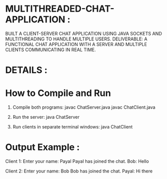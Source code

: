 # MULTITHREADED-CHAT-APPLICATION : 
BUILT A CLIENT-SERVER CHAT APPLICATION USING JAVA SOCKETS AND MULTITHREADING TO HANDLE MULTIPLE USERS.
DELIVERABLE: A FUNCTIONAL CHAT APPLICATION WITH A SERVER AND MULTIPLE CLIENTS COMMUNICATING IN REAL TIME.

# DETAILS :


# How to Compile and Run
1. Compile both programs:
javac ChatServer.java
javac ChatClient.java

3. Run the server:
java ChatServer

4. Run clients in separate terminal windows:
java ChatClient

# Output Example :

Client 1:
Enter your name:
Payal
Payal has joined the chat.
Bob: Hello

Client 2:
Enter your name:
Bob
Bob has joined the chat.
Payal: Hi there
